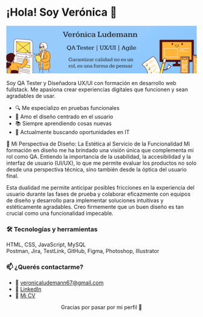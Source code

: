 # ¡Hola! Soy Verónica 👋

<img src="https://github.com/veroludemann/veroludemann/blob/main/portadaLinkedinV2.png" alt="Banner" />

Soy QA Tester y Diseñadora UX/UI con formación en desarrollo web fullstack. Me apasiona crear experiencias digitales que funcionen y sean agradables de usar.  

- 🔍 Me especializo en pruebas funcionales
- 🎨 Amo el diseño centrado en el usuario
- 📚 Siempre aprendiendo cosas nuevas
- 💼 Actualmente buscando oportunidades en IT

🎨 Mi Perspectiva de Diseño: La Estética al Servicio de la Funcionalidad
Mi formación en diseño me ha brindado una visión única que complementa mi rol como QA. Entiendo la importancia de la usabilidad, la accesibilidad y la interfaz de usuario (UI/UX), lo que me permite evaluar los productos no solo desde una perspectiva técnica, sino también desde la óptica del usuario final.

Esta dualidad me permite anticipar posibles fricciones en la experiencia del usuario durante las fases de prueba y colaborar eficazmente con equipos de diseño y desarrollo para implementar soluciones intuitivas y estéticamente agradables. Creo firmemente que un buen diseño es tan crucial como una funcionalidad impecable.

### 🛠️ Tecnologías y herramientas
HTML, CSS, JavaScript, MySQL  
Postman, Jira, TestLink, GitHub, Figma, Photoshop, Illustrator  

### 📫 ¿Querés contactarme?
- 📧 [veronicaludemann67@gmail.com](mailto:veronicaludemann67@gmail.com)
- 💼 [LinkedIn](https://www.linkedin.com/in/tu-linkedin-aqui)
- 📄 [Mi CV](https://drive.google.com/file/d/1QKoUgxXkoztHZoZ8pHmMK9uBedZGh0iQ/view?usp=sharing)

<p align="center">Gracias por pasar por mi perfil 🙌</p>

